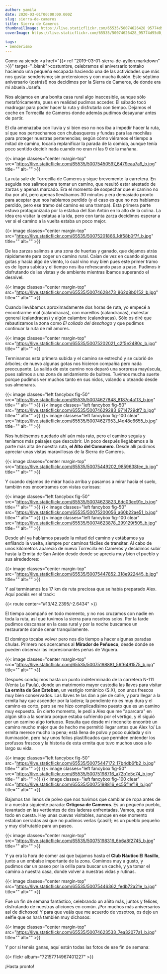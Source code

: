 ```yaml
---
author: yamila
date: 2020-03-01T00:00:00.000Z
slug: sierra-de-cameros
title: Sierra de Cameros
thumbnailImage: https://live.staticflickr.com/65535/50074626428_95774d95d0_z.jpg
coverImage: https://live.staticflickr.com/65535/50074626428_95774d95d0_b.jpg

tags:
- Senderismo
---
```


Como va siendo <a href="{{< ref "2019-03-01-sierra-de-ayllon.markdown" >}}" target="_blank">costumbre</a>, celebramos el aniversario tontako haciendo una pequeña escapada haciendo una de las actividades que más nos gusta: senderismo; sin pretensiones y con mucha ilusión. Este séptimo aniversario (¡ostrás!) nos decidimos por la Sierra de Cameros, de donde era mi abuela Josefa.

<!--more-->

Nos alojamos en una bonita casa rural algo inaccesible, aunque sólo metafóricamente, pues en realidad pudimos acceder. El sábado tocó madrugar para poder hacer la ruta y disfrutarla con tiempo. Dejamos el coche en Torrecilla de Cameros donde además pudimos desayunar antes de partir.

El día amenazaba con lluvia y si bien eso no nos iba a impedir hacer la ruta, sí que nos pertrechamos con chubasqueros y fundas para las mochilas para proteger nuestras pertenencias; según cómo viéramos el tiempo a mitad de camino, tocaría replanificar la parada de la comida, aunque tenía poco sentido decidir nada cuando no eran ni las 9 de la mañana.

{{< image classes="center margin-top" src="https://live.staticflickr.com/65535/50075450597_6479eaa7a9_b.jpg" title="" alt="" >}}

La ruta sale de Torrecilla de Cameros y sigue brevemente la carretera. En seguida nos salimos para tomar un camino, que resultó estar atestado de zarzas y apenas marcado. Era el momento de sospechar que el camino no iba por ahí, pero apenas llevábamos 30 minutos y era demasiado pronto para aceptar que nos habíamos perdido (y el caso es que no nos habíamos perdido, pero ese tramo del camino es una trampa). Esta primera parte estuvo protagonizada por la estatua del San Antón en lo alto de la colina. La idea era visitar la estatua a la ida, pero con tanta zarza decidimos esperar a ver si el camino a la vuelta estaba un poco mejor.

{{< image classes="center margin-top" src="https://live.staticflickr.com/65535/50075201866_1df58b0f7f_b.jpg" title="" alt="" >}}

De las zarzas salimos a una zona de huertas y ganado, que dejamos atrás rápidamente para coger un camino rural. Caían de vez en cuando algunas gotas y hacía algo de viento, lo cual vino muy bien pues este primer tramo es de ligera subida y el tiempo nos iba refrescando paso a paso. Pudimos ir disfrutando de las vistas y de ambiente mientras íbamos superando el desnivel.

{{< image classes="center margin-top" src="https://live.staticflickr.com/65535/50074628473_862d8b0152_b.jpg" title="" alt="" >}}

Cuando llevábamos aproximadamente dos horas de ruta, yo empecé a encontrarme mal (calandracas), con mareillos (calandracas), malestar general (calandracas) y algún calambre (calandracas). Sólo os diré que rebautizamos la zona como *El collado del desahogo* y que pudimos continuar la ruta de mil amores.

{{< image classes="center margin-top" src="https://live.staticflickr.com/65535/50075202021_c2f5e2480c_b.jpg" title="" alt="" >}}

Terminamos esta primera subida y el camino se estrechó y se cubrió de árboles; de nuevo algunas gotas nos hicieron compañía pero nada preocupante. La salida de este camino nos deparó una sorpresa mayúscula, pues salimos a una zona de anidamiento de buitres. Tuvimos mucha suerte porque pudimos ver muchos tanto en sus nidos, volando u oteando desde sus almenaras.

{{< image classes="left fancybox fig-50" src="https://live.staticflickr.com/65535/50074627848_8187c4a113_b.jpg" title="" alt="" >}}
{{< image classes="left fancybox fig-50" src="https://live.staticflickr.com/65535/50074629283_9714729df7_b.jpg" title="" alt="" >}}
{{< image classes="left fancybox fig-100 clear" src="https://live.staticflickr.com/65535/50074627953_f4d48c6655_b.jpg" title="" alt="" >}}

Nos hubiésemos quedado ahí aún más rato, pero el camino seguía y teníamos más paisajes que descubrir. Un poco después llegábamos a la parte más alta de nuestra ruta, **el Alto del Comunero**. Desde allí pudimos apreciar unas vistas maravillosas de la Sierra de Cameros.

{{< image classes="center margin-top" src="https://live.staticflickr.com/65535/50075449202_9859638fee_b.jpg" title="" alt="" >}}

Y cuando dejamos de mirar hacia arriba y pasamos a mirar hacia el suelo, también nos encontramos con vistas curiosas:

{{< image classes="left fancybox fig-50" src="https://live.staticflickr.com/65535/50074623823_6dc03ec91c_b.jpg" title="" alt="" >}}
{{< image classes="left fancybox fig-50" src="https://live.staticflickr.com/65535/50075200056_a60b22ae51_b.jpg" title="" alt="" >}}
{{< image classes="left fancybox fig-100 clear" src="https://live.staticflickr.com/65535/50074623878_299129f505_b.jpg" title="" alt="" >}}

Desde ahí ya habíamos pasado la mitad del camino y estábamos ya enfilando la vuelta, siempre por caminos fáciles de transitar. Al cabo de unos kilómetros apareció de nuevo Torrecilla en Cameros y decidimos subir hasta la Ermita de San Antón desde donde se aprecia muy bien el pueblo y sus alrededores:

{{< image classes="center margin-top" src="https://live.staticflickr.com/65535/50075447852_318e922445_b.jpg" title="" alt="" >}}

Y así terminamos los 17 km de ruta preciosa que se había preparado Alex. Aquí podéis ver el track:

{{< route center="#13/42.2395/-2.6434" >}}

El tiempo acompañó en todo momento, y no nos cruzamos con nadie en toda la ruta, así que tuvimos la sierra para nosotros solos. Por la tarde pudimos descansar en la casa rural y por la noche buscamos un restaurante donde cenar tranquilamente.

El domingo tocaba volver pero nos dio tiempo a hacer algunas paradas chulas. Primero nos acercamos al **Mirador de Peñueco**, desde donde se pueden observar las impresionantes peñas de Viguera.

{{< image classes="center margin-top" src="https://live.staticflickr.com/65535/50075198881_56f6491575_b.jpg" title="" alt="" >}}

Después condujimos hasta un punto indeterminado de la carretera N-111 (Venta La Paula), donde un matrimonio mayor custodia las llaves para visitar **La ermita de San Esteban**, un vestigio románico (S.X), con unos frescos muy bien conservados. Las llaves te las dan a pie de calle, y para llegar a la ermita hay que ascender por la ladera; la pendiente no es muy dura y el camino es corto, pero se me hizo complicadísimo puesto que es un camino muy expuesto. En cierto momento, le pedí a Alex que me "aparcara" en algún sitio a la sombra porque estaba sufriendo por el vértigo, y él siguió por un camino algo tortuoso. Resulta que desde mi rinconcito encontré un camino mucho mejor que de hecho me permitió llegar antes que Alex \o/ La ermita merece mucho la pena; está llena de polvo y poco cuidada y sin iluminación, pero hay unos folios plastificados que permiten entender los profusos frescos y la historia de esta ermita que tuvo muchos usos a lo largo su vida.

{{< image classes="left fancybox fig-50" src="https://live.staticflickr.com/65535/50075447172_17b4db6fb2_b.jpg" title="" alt="" >}}
{{< image classes="left fancybox fig-50" src="https://live.staticflickr.com/65535/50075198716_a72b1e5c74_b.jpg" title="" alt="" >}}
{{< image classes="left fancybox fig-100 clear" src="https://live.staticflickr.com/65535/50075198816_ec55f1ef18_b.jpg" title="" alt="" >}}

Bajamos tan llenos de polvo que nos tuvimos que cambiar de ropa antes de ir a nuestra siguiente parada: **Ortigosa de Cameros**. Es un pequeño pueblo, levantado en las vertientes de dos laderas enfrentadas. Vamos, que está todo en cuesta. Hay unas cuevas visitables, aunque en ese momento estaban cerradas así que no pudimos verlas (¡casi!); es un pueblo pequeño y muy disfrutable para un paseo.

{{< image classes="center margin-top" src="https://live.staticflickr.com/65535/50075198316_6b6a8f2745_b.jpg" title="" alt="" >}}

Y ya era la hora de comer así que bajamos hasta el **Club Náutico El Rasillo**, junto a un embalse importante de la zona. Comimos muy a gusto, y pudimos dar un paseo por la orilla para buscar un caché, y ya tomar el camino a nuestra casa, donde volver a nuestras vidas y rutinas.

{{< image classes="center margin-top" src="https://live.staticflickr.com/65535/50075446362_fedb72a21e_b.jpg" title="" alt="" >}}

Fue un fin de semana fantástico, celebrando un añito más, juntos y felices, disfrutando de nuestras aficiones en común. ¡Por muchos más aniversarios así de dichosos! Y para que veáis que me acuerdo de vosotros, os dejo un selfie que os hará también muy dichosos:

{{< image classes="center margin-top" src="https://live.staticflickr.com/65535/50074623533_7ea32077a1_b.jpg" title="" alt="" >}}

Y por si tenéis ganas, aquí están todas las fotos de ese fin de semana:

{{< flickr album="72157714967401227" >}}

¡Hasta pronto!

